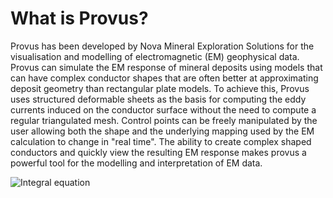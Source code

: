 # What is Provus?

Provus has been developed by Nova Mineral Exploration Solutions for the visualisation and modelling of electromagnetic (EM) geophysical data. Provus can simulate the EM response of mineral deposits using models that can have complex conductor shapes that are often better at approximating deposit geometry than rectangular plate models. To achieve this, Provus uses structured deformable sheets as the basis for computing the eddy currents induced on the conductor surface without the need to compute a regular triangulated mesh. Control points can be freely manipulated by the user allowing both the shape and the underlying mapping used by the EM calculation to change in "real time". The ability to create complex shaped conductors and quickly view the resulting EM response makes provus a powerful tool for the modelling and interpretation of EM data.

![Integral equation](/images/finalimage.png)
